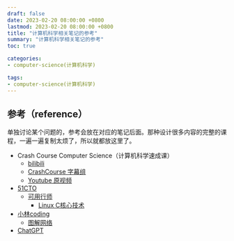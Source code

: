 ```yaml
---
draft: false
date: 2023-02-20 08:00:00 +0800
lastmod: 2023-02-20 08:00:00 +0800
title: "计算机科学相关笔记的参考"
summary: "计算机科学相关笔记的参考"
toc: true

categories:
- computer-science(计算机科学)

tags:
- computer-science(计算机科学)
---
```

## 参考（reference）

单独讨论某个问题的，参考会放在对应的笔记后面。那种设计很多内容的完整的课程，一遍一遍复制太烦了，所以就都放这里了。

- Crash Course Computer Science（计算机科学速成课）
  - [bilibili](https://www.bilibili.com/video/BV1EW411u7th)
  - [CrashCourse 字幕组](https://github.com/1c7/crash-course-computer-science-chinese)
  - [Youtube 原视频](https://www.youtube.com/playlist?list=PL8dPuuaLjXtNlUrzyH5r6jN9ulI)
- [51CTO](https://edu.51cto.com/)
  - [可用行师](https://edu.51cto.com/lecturer/14934648.html)
    - [Linux C核心技术](https://edu.51cto.com/course/28903.html)
- [小林coding](https://xiaolincoding.com/)
    - [图解网络](https://xiaolincoding.com/network/)
- [ChatGPT](https://chat.openai.com/chat)
